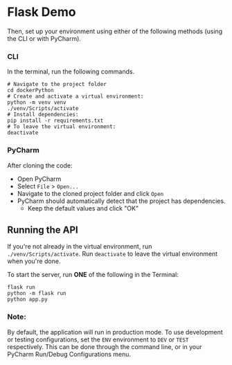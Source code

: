 # Flask Demo



Then, set up your environment using either of the following methods (using the CLI or with PyCharm).

### CLI
In the terminal, run the following commands.
```shell
# Navigate to the project folder
cd dockerPython
# Create and activate a virtual environment:
python -m venv venv
./venv/Scripts/activate
# Install dependencies:
pip install -r requirements.txt
# To leave the virtual environment:
deactivate
```

### PyCharm

After cloning the code:

- Open PyCharm
- Select `File` > `Open...`
- Navigate to the cloned project folder and click `Open`
- PyCharm should automatically detect that the project has dependencies.
  - Keep the default values and click "OK"

## Running the API
If you're not already in the virtual environment, run `./venv/Scripts/activate`.
Run `deactivate` to leave the virtual environment when you're done.

To start the server, run **ONE** of the following in the Terminal:

```shell
flask run
python -m flask run
python app.py
```

### Note:
By default, the application will run in production mode. To use development or testing configurations, set the `ENV` environment to `DEV` or `TEST` respectively. This can be done through the command line, or in your PyCharm Run/Debug Configurations menu.
